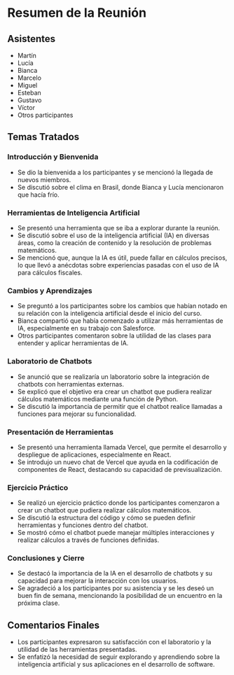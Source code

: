 # **Resumen de la Reunión**

## **Asistentes**

* Martín  
* Lucía  
* Bianca  
* Marcelo  
* Miguel  
* Esteban  
* Gustavo  
* Víctor  
* Otros participantes

## **Temas Tratados**

### **Introducción y Bienvenida**

* Se dio la bienvenida a los participantes y se mencionó la llegada de nuevos miembros.  
* Se discutió sobre el clima en Brasil, donde Bianca y Lucía mencionaron que hacía frío.

### **Herramientas de Inteligencia Artificial**

* Se presentó una herramienta que se iba a explorar durante la reunión.  
* Se discutió sobre el uso de la inteligencia artificial (IA) en diversas áreas, como la creación de contenido y la resolución de problemas matemáticos.  
* Se mencionó que, aunque la IA es útil, puede fallar en cálculos precisos, lo que llevó a anécdotas sobre experiencias pasadas con el uso de IA para cálculos fiscales.

### **Cambios y Aprendizajes**

* Se preguntó a los participantes sobre los cambios que habían notado en su relación con la inteligencia artificial desde el inicio del curso.  
* Bianca compartió que había comenzado a utilizar más herramientas de IA, especialmente en su trabajo con Salesforce.  
* Otros participantes comentaron sobre la utilidad de las clases para entender y aplicar herramientas de IA.

### **Laboratorio de Chatbots**

* Se anunció que se realizaría un laboratorio sobre la integración de chatbots con herramientas externas.  
* Se explicó que el objetivo era crear un chatbot que pudiera realizar cálculos matemáticos mediante una función de Python.  
* Se discutió la importancia de permitir que el chatbot realice llamadas a funciones para mejorar su funcionalidad.

### **Presentación de Herramientas**

* Se presentó una herramienta llamada Vercel, que permite el desarrollo y despliegue de aplicaciones, especialmente en React.  
* Se introdujo un nuevo chat de Vercel que ayuda en la codificación de componentes de React, destacando su capacidad de previsualización.

### **Ejercicio Práctico**

* Se realizó un ejercicio práctico donde los participantes comenzaron a crear un chatbot que pudiera realizar cálculos matemáticos.  
* Se discutió la estructura del código y cómo se pueden definir herramientas y funciones dentro del chatbot.  
* Se mostró cómo el chatbot puede manejar múltiples interacciones y realizar cálculos a través de funciones definidas.

### **Conclusiones y Cierre**

* Se destacó la importancia de la IA en el desarrollo de chatbots y su capacidad para mejorar la interacción con los usuarios.  
* Se agradeció a los participantes por su asistencia y se les deseó un buen fin de semana, mencionando la posibilidad de un encuentro en la próxima clase.

## **Comentarios Finales**

* Los participantes expresaron su satisfacción con el laboratorio y la utilidad de las herramientas presentadas.  
* Se enfatizó la necesidad de seguir explorando y aprendiendo sobre la inteligencia artificial y sus aplicaciones en el desarrollo de software.

